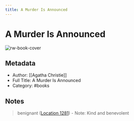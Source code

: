 ```yaml
---
title: A Murder Is Announced
---
```

# A Murder Is Announced

![rw-book-cover](https://images-na.ssl-images-amazon.com/images/I/519SrX%2BVP-L._SL200_.jpg)

## Metadata
- Author: [[Agatha Christie]]
- Full Title: A Murder Is Announced
- Category: #books

## Notes
> benignant ([Location 1281](https://readwise.io/to_kindle?action=open&asin=B004APA52O&location=1281))
    - Note: Kind and benevolent

